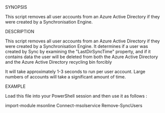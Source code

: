 SYNOPSIS

This script removes all user accounts from an Azure Active Directory if they were created by a Synchronisation Engine. 

DESCRIPTION

This script removes all user accounts from an Azure Active Directory if they were created by a Synchronisation Engine.  It determines 
if a user was created by Sync by examining the "LastDirSyncTime" property, and if it contains data the user will be deleted from both 
the Azure Active Directory and the Azure Active Directory recycling bin forcibly

It will take approximately 1-3 seconds to run per user account.  Large numbers of accounts will take a significant amount of time. 

EXAMPLE

Load this file into your PowerShell session and then use it as follows :

import-module msonline
Connect-msolservice
Remove-SyncUsers
